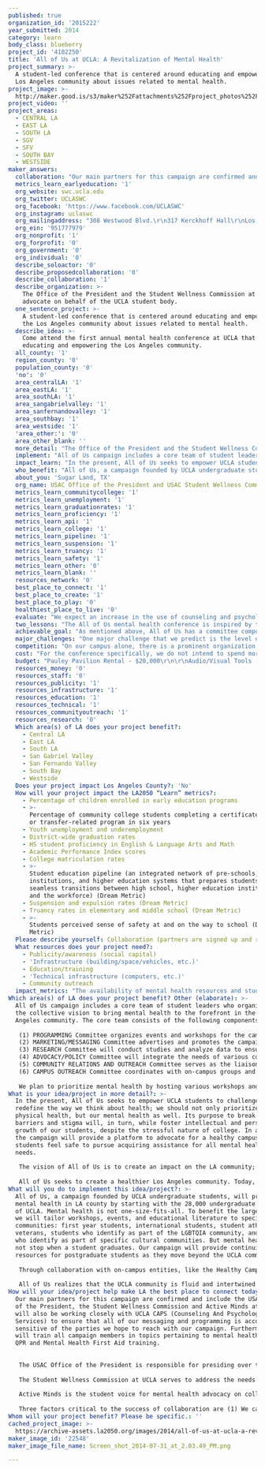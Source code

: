 ```yaml
---
published: true
organization_id: '2015222'
year_submitted: 2014
category: learn
body_class: blueberry
project_id: '4102250'
title: 'All of Us at UCLA: A Revitalization of Mental Health'
project_summary: >-
  A student-led conference that is centered around educating and empowering the
  Los Angeles community about issues related to mental health.
project_image: >-
  http://maker.good.is/s3/maker%252Fattachments%252Fproject_photos%252Fimages%252F22548%252Fdisplay%252FScreen_shot_2014-07-31_at_2.03.49_PM.png=c570x385
project_video: ''
project_areas:
  - CENTRAL LA
  - EAST LA
  - SOUTH LA
  - SGV
  - SFV
  - SOUTH BAY
  - WESTSIDE
maker_answers:
  collaboration: "Our main partners for this campaign are confirmed and include the USAC Office of the President, the Student Wellness Commission and Active Minds at UCLA. We will also be working closely with UCLA CAPS (Counseling And Psychological Services) to ensure that all of our messaging and programming is accurate and sensitive of the parties we hope to reach with our campaign. Furthermore, CAPS will train all campaign members in topics pertaining to mental health through QPR and Mental Health First Aid training.\r\n\r\n\r\nThe USAC Office of the President is responsible for presiding over the Student Body Council and provides services and resources for the UCLA student body through advocacy, education and programming. This year, USAC president Devin Murphy has adopted the platform of mental health revitalization and has begun work on this mission with the creation of the All of Us mental health campaign. The Office of the President has already appointed its own committee, consisting of directors and staff members, solely for the All of Us Campaign and has started work on the campaign materials that will reach not only UCLA students, but also individuals throughout the LA community.\r\n\r\nThe Student Wellness Commission at UCLA serves to address the needs of student health on campus by creating informational and interactive programs, services, and resources to ensure physical and psychological well-being along with academic success. SWC brings many years of health programming, education, and marketing experience to All of Us.\r\n\r\nActive Minds is the student voice for mental health advocacy on college campuses throughout the nation, creating a variety of events, workshops and outreach programs to spread awareness and reduce stigma surrounding mental health.\r\n\r\nThree factors critical to the success of collaboration are (1) We can efficiently create a structure to delegate tasks and get work done in the most efficient manner possible with our staff of over 100 people. (2) We have access to mental health professionals as a resource throughout the creation and execution of the campaign. (3) Student Wellness Commission has led a successful campaign, 7000 in Solidarity, to raise awareness of sexual assault on our campus. This experience is vital it programming for All of Us.\r\n"
  metrics_learn_earlyeducation: '1'
  org_website: swc.ucla.edu
  org_twitter: UCLASWC
  org_facebook: 'https://www.facebook.com/UCLASWC'
  org_instagram: uclaswc
  org_mailingaddress: "308 Westwood Blvd.\r\n317 Kerckhoff Hall\r\nLos Angeles, CA\r\n90095"
  org_ein: '951777979'
  org_nonprofit: '1'
  org_forprofit: '0'
  org_government: '0'
  org_individual: '0'
  describe_soloactor: '0'
  describe_proposedcollaboration: '0'
  describe_collaboration: '1'
  describe_organization: >-
    The Office of the President and the Student Wellness Commission at UCLA
    advocate on behalf of the UCLA student body.
  one_sentence_project: >-
    A student-led conference that is centered around educating and empowering
    the Los Angeles community about issues related to mental health.
  describe_idea: >-
    Come attend the first annual mental health conference at UCLA that plans on
    educating and empowering the Los Angeles community.
  all_county: '1'
  region_county: '0'
  population_county: '0'
  'no': '0'
  area_centralLA: '1'
  area_eastLA: '1'
  area_southLA: '1'
  area_sangabrielvalley: '1'
  area_sanfernandovalley: '1'
  area_southbay: '1'
  area_westside: '1'
  'area_other:': '0'
  area_other_blank: ''
  more_detail: "The Office of the President and the Student Wellness Commission at UCLA are introducing a campaign to revitalize our campus’ mental health: “All of Us at UCLA.” This long-term campaign will run year-round, focusing on multiple facets of mental health.\r\n\r\nIn order to promote the ideals of “All of Us at UCLA,” organizations have collaboratively decided to host the first annual Mental Health  Conference. We intend for this conference to (1) provide a safe space for members of the Los Angeles community to discuss the challenging issues of mental health. (2) Educate  members of the Los Angeles community about mental health issues. (3) Empower members of the Los Angeles community to de-stigmatize mental health and advocate for positive change. \r\n"
  implement: "All of Us campaign includes a core team of student leaders who organize around the collective vision to bring mental health to the forefront in the Los Angeles community. The core team consists of the following components: \r\n\r\n(1) PROGRAMMING Committee organizes events and workshops for the campaign.\r\n(2) MARKETING/MESSAGING Committee advertises and promotes the campaign and its’ events.\r\n(3) RESEARCH Committee will conduct studies and analyze data to ensure appropriate programs are being conducted for relevant mental health issues.\r\n(4) ADVOCACY/POLICY Committee will integrate the needs of various communities, including but not limited to: LGBTQ* community, the Los Angeles Unified School District, the homeless community, etc., in conversations and projects for the campaign.\r\n(5) COMMUNITY RELATIONS AND OUTREACH Committee serves as the liaison between community-based organizations and community leaders in Los Angeles and the campaign to revitalize Los Angeles’s commitment to mental health.\r\n(6) CAMPUS OUTREACH Committee coordinates with on-campus groups and organizations to engage the undergraduate student body through advocacy and service.\r\n\r\nWe plan to prioritize mental health by hosting various workshops and events on our campus to engage the student body and the Los Angeles community. We will establish mental health as a priority on the agenda for the University of California system. We will host a large-scale conference later in the year to facilitate workshops and open caucus spaces for the Los Angeles community to learn about the importance of mental health and to voice their perspectives on relevant issues surrounding the topic of mental health. Curriculum will be developed by addressing the issues in a structured way to encourage a safe space and build discussion. In order to ensure the success and the longevity of this campaign, we have collaborated with various organizations on campus and plan to work with off-campus organizations to build a larger coalition and a stronger support base.This campaign will, furthermore, encompass media campaigns, visible demonstrations, and educational opportunities.\r\n"
  impact_learn: "In the present, All of Us seeks to empower UCLA students to challenge and  redefine the way we think about health; we should not only prioritize our physical health, but our mental health as well. Its purpose to break down barriers and stigma will, in turn, while foster intellectual and personal growth of our students, despite the stressful nature of college. In addition, the campaign will provide a platform to advocate for a healthy campus where students feel safe to pursue acquiring assistance for all mental health needs. \r\n\r\nThe vision of All of Us is to create an impact on the LA community; policies and programs implemented at UCLA would change the culture around mental health in Los Angeles. The perception of seeking assistance for mental health and maintaining it is directly related to the overall success of students in their post-graduate lives. Ultimately, students are the agents of change for the future. By creating leaders who will exercise the value of prioritizing mental health, the LA community benefits.\r\n\r\nAll of Us seeks to create a healthier Los Angeles community. Today, we hope to solidify a foundation for UCLA students and members of the LA community to think critically about our mental health’s relationship to our overall well-being. For tomorrow, we aspire to catalyze the shift in societal perception to ensure our community’s success.\r\n"
  who_benefit: "All of Us, a campaign founded by UCLA undergraduate students, will prioritize mental health in LA county by starting with the 28,000 undergraduate students of UCLA. Mental health is not one-size-fits-all.  To benefit the largest group we will tailor workshops, events, and educational literature to specific communities: first year students, international students, student athletes, veterans, students who identify as part of the LGBTQIA community, and students who identify as part of specific cultural communities. But mental health does not stop when a student graduates. Our campaign will provide continuing care resources for postgraduate students as they move beyond the UCLA community.  \r\n\r\nThrough collaboration with on-campus entities, like the Healthy Campus Initiative, we hope to advocate for the well-being or faculty, administrators, and UCLA employees. \r\n\r\nAll of Us realizes that the UCLA community is fluid and intertwined with the greater Los Angeles community. Through our Community Outreach committee we hope to extend the benefits of this campaign throughout the county, particularly to the children of the Los Angeles Unified School District.\r\n"
  about_you: 'Sugar Land, TX'
  org_name: USAC Office of the President and USAC Student Wellness Commission at UCLA
  metrics_learn_communitycollege: '1'
  metrics_learn_unemployment: '1'
  metrics_learn_graduationrates: '1'
  metrics_learn_proficiency: '1'
  metrics_learn_api: '1'
  metrics_learn_college: '1'
  metrics_learn_pipeline: '1'
  metrics_learn_suspension: '1'
  metrics_learn_truancy: '1'
  metrics_learn_safety: '1'
  metrics_learn_other: '0'
  metrics_learn_blank: ''
  resources_network: '0'
  best_place_to_connect: '1'
  best_place_to_create: '1'
  best_place_to_play: '0'
  healthiest_place_to_live: '0'
  evaluate: "We expect an increase in the use of counseling and psychological services from students and individuals of the Los Angeles area. We will analyze available usage data from counseling and psychological service centers to determine an increase in utilization.\r\n\r\nWe expect an increase in community focus about mental health. We will connect with Los Angeles organizations and UCLA student groups to promote mental health as a priority. We will determine success through increased mental health considerations from contacted organizations.\r\n\r\nWe expect an increase in facilities for counseling and psychological services. We will work to provide larger and more convenient spaces for individuals to receive mental health services.\r\n"
  two_lessons: "The All of Us mental health conference is inspired by the efforts/lessons of two separate student-initiated successes: the educational events of 7000 in Solidarity and the 2013 Students of Color Conference at UCLA. \r\n\r\n7000 in Solidarity: A Campaign Against Sexual Assault is a student-run coalition and campaign to provide students with education on consent, effective bystander intervention, and their rights and resources to better support student survivors of sexual assault. The campaign utilizes the talents and knowledge of other students and student groups outside of the sexual assault prevention realm, asking these groups to plan programs about the topic of campus sexual assault through using whatever means, talents, and interests they have. The culmination of this collaboration came during “Consent Week” in February, where over 30 different student groups contributed to educational programming and event fair to talk about how their student group, focus, culture, etc intersected with sexual and gender-based violence. For example, the UCLA Cultural Affairs Commission hosted a spoken word event called “Word on Wednesday” with the theme “Silence & Sexual Violence.” Another event was a mini-series of lectures about Gender, Intersectionality & The Media, featuring speakers from Daily Bruin, Incarcerated Youth Tutorial Project, Sex Squad, and Muslim Students Association. The collaborations and educational programming put on by external groups through the coalition promoted more events than could have been created by 7,000 in Solidarity alone and with specific focuses for communities put on by their community leaders. \r\n\r\nThe 2013 Students of Color Conference followed the same model of utilizing student groups and student leaders to put on their own educational workshops based off their experiences as students of color and intersectionality with other issues - such as food deserts, sexual violence, incarceration, debt, etc. UCLA students, student groups, and community leaders were invited to develop workshops to give the more than 1,000 student registrants of the conference on issues they were passionate, talking about each issue through the lens of the how these students of color attending and their communities are affected and hope to remedy the problem.\r\n \r\nBetween these two student-run initiatives, we’ve seen the power of student voice and education on important issues, and we hope to follow the models but focusing on the topic of mental health."
  achievable_goal: "As mentioned above, All of Us has a committee composed of directors and staff members who are already collectively working on achieving the campaign’s goals and vision. In addition to the committee members, directors and staff members from the Student Wellness Commission’s Active Minds, a committee dedicated to increasing awareness surrounding mental health, are also currently actively planning and organizing for the public launch of the campaign during the beginning of fall. Furthermore, all the student leaders working in the offices of the Undergraduate Student Association Council are going be directly or indirectly making an impact on the success of this campaign, especially student within the Office of the President and the Student Wellness Commission. Finally, once All of Us is officially launched in the fall, we anticipate that there are going to be a large number of students who are interested in joining the campaign and contributing to it in any way possible.\r\n\r\nImplementing All of Us successfully and smoothly requires people, and we have a large number of motivated and committed individuals all working towards a common goal. In addition to all the ally student groups that are going to be helping us achieve our goals, we are also going to be receiving the support of established organizations and companies like the Office of Residential Life at UCLA and Counseling and Psychological Services at UCLA.\r\n\r\nDuring the months leading to the conference, we will be actively planning and sorting out all the logistics associated with the workshop. We will divide labor efficiently and establish intense organization and structure to ensure that our plans get executed. We already have a few places in mind as to where the conference can be held as we have a large campus with vast resources. In addition to planning the conference during the school year, we are going to increasing our visibility using shirts, social media, and tabling, and organizing events, workshops and programs that actively education and engage the students of UCLA and the greater LA community on mental health and mental illnesses. We want to detach all the negative stigma associated with mental health and detach the stereotypes that surround mental health. Doing so will allow us to determine which programs and method work best for revitalized and prioritizing mental health. \r\n"
  major_challenges: "One major challenge that we predict is the level of student participation and attendance at this event. Many students are not aware of mental health as a student issue, and thus may not sign up to attend the conference. However, we plan to publicize this event in the months, weeks, and days leading up to it in order to bring mental health to light as an issue on the UCLA campus. Our hope is that we will have many smaller mental health awareness events before and leading up to the main conference event, and this would promote the conference as well as the issue as a whole.\r\n\r\nAnother potential challenge we predict is publicity in the Los Angeles community. We intend for this conference to not only target UCLA students and faculty, but also serve as an open space for members of the Los Angeles community to voice their concerns. However, effectively programming and publicizing to the entire Los Angeles community is difficult considering the necessary amount of resources. Therefore, in addition to targeting UCLA students and faculty, we intend to target organizations such as the National Alliance for Mental Illness and the Los Angeles County Department of Mental Health along with many other mental health related, Los Angeles based organizations. \r\n"
  competition: "On our campus alone, there is a prominent organization, Active Minds at UCLA, which raises awareness of mental health among the student body. The Active Minds organization operates under the Student Wellness Commission, which overlooks the physical and psychological health of the UCLA student body. The All of Us campaign is collaborating with all the mental health organizations on-campus, including Active Minds, Student Wellness Commission, and the Counseling and Psychological Center, and plans to work with similar organizations in the Los Angeles community, including but not limited to, the National Alliance on Mental Illness, the Los Angeles County Department of Mental Health, Mental Health America of Los Angeles, etc. There are many organizations in the Los Angeles community tackling the topic of mental health, and we want to build a stronger coalition by collaborating with these organizations to ensure that meaningful work is accomplished for mental health.\r\n\r\nThe National Alliance on Mental Illness (NAMI) has a similar large-scale conference regarding mental health; however, the difference lies in that while NAMI is hosting a nation-wide conference, All of Us Conference is focusing on the local Los Angeles community and the pertinent needs that the community finds necessary to address regarding mental health. The conference will also be unique in the fact that it will allow anyone, or any organization, to host a workshop or participate in the conference itself to foster a multiplicity of views surrounding mental health. Mental health in itself is a multifaceted issue, and we want to encourage and educate the community on the various spheres occupied by mental health.\r\n"
  cost: "For the conference specifically, we do not intend to spend more than $100,000. Fortunately, the USAC Office of the President and the Student Wellness Commission have had tremendous experience hosting conferences. In the past three years we have led the Students of Color Conference, a conference on sexual assault and multiple cultural conferences. Through these experiences, we have learned how to best utilize our resources and funding. If you would like an example of our previous campaigns please check out our website, http://www.soccatucla.com/.\r\n\r\nWith the funding that remains after the conference, we hope to spend on the All of Us campaign. 7000 in Solidarity, the state-wide campaign our UCLA campus hosted last year, required several outside donations. The wonderful fact about a campaign, however, is that it is a one time cost to raise awareness and educate the community that is typically self-sustaining in the preceding years. We use the donations we receive to program events and publicize our ideology, and once we have effectively raised awareness on our campus, the mindset and lessons learned stick with the students and Los Angeles community.\r\n"
  budget: "Pauley Pavilion Rental - $20,000\r\n\r\nAudio/Visual Tools (Projectors, microphones, speakers, adapters) - $10,000\r\n\r\nGraphic Design/Collateral- $10,000\r\n\r\nFood and Drinks- $10,000\r\n\r\nHotel Rooms/Lodging- $10,000\r\n\r\nSpeakers/Professionals and Honorariams- $20,000\r\n\r\nPrinting- $10,000\r\n\r\nGive Aways/Goodie Bags- $10,000\r\n"
  resources_money: '0'
  resources_staff: '0'
  resources_publicity: '1'
  resources_infrastructure: '1'
  resources_education: '1'
  resources_technical: '1'
  resources_communityoutreach: '1'
  resources_research: '0'
  Which area(s) of LA does your project benefit?:
    - Central LA
    - East LA
    - South LA
    - San Gabriel Valley
    - San Fernando Valley
    - South Bay
    - Westside
  Does your project impact Los Angeles County?: 'No'
  How will your project impact the LA2050 “Learn” metrics?:
    - Percentage of children enrolled in early education programs
    - >-
      Percentage of community college students completing a certificate, degree,
      or transfer-related program in six years
    - Youth unemployment and underemployment
    - District-wide graduation rates
    - HS student proficiency in English & Language Arts and Math
    - Academic Performance Index scores
    - College matriculation rates
    - >-
      Student education pipeline (an integrated network of pre-schools, K-12
      institutions, and higher education systems that prepares students for
      seamless transitions between high school, higher education institutions,
      and the workforce) (Dream Metric)
    - Suspension and expulsion rates (Dream Metric)
    - Truancy rates in elementary and middle school (Dream Metric)
    - >-
      Students perceived sense of safety at and on the way to school (Dream
      Metric)
  Please describe yourself: Collaboration (partners are signed up and ready to hit the ground running!)
  What resources does your project need?:
    - Publicity/awareness (social capital)
    - 'Infrastructure (building/space/vehicles, etc.)'
    - Education/training
    - 'Technical infrastructure (computers, etc.)'
    - Community outreach
  impact_metrics: "The availability of mental health resources and student health services on high school and college campuses are indispensable in ensuring access and matriculation, retention and growth, and graduation and employment. Mental health services are incredibly necessary to fortify a graduation pipeline that facilitates success both on and off-campus, and the All of Us campaign is a core component in our commitment towards ending the school-to-prison pipeline that too often deprives youth of their own agency and success.\r\n \r\nAs we dismantle the unwarranted stigmas of mental health perceptions, increase the availability and quality of mental health resources, and educate friends, family, and community leaders on the realities and pervasiveness of mental health, the success of Los Angeles students will surely skyrocket. Simply, students that feel better do better. As we create a culture of acceptance and education on matters of mental health, and as students have increased access to mental health services, the quality and caliber of their work and self-perception will consequentially rise. As students become increasingly confident and comfortable in their work, their success will lead to better chances for college matriculation, post-graduate employment, and a less tumultuous journey along the way. Surely increased mental health services and resources will prevent students from temporarily or indefinitely suspending their time at an educational institution, and will accordingly also reduce their risk of interacting with the juvenile justice system that captures at-risk youth who, often due to mental health issues, are unable to engage in the classroom to their fullest potential.\r\n \r\nAs the All of Us campaign expands and gains support of all aspects of civil society, including K-12 education, private businesses, government organization, community-based nonprofits, and faith-based institutions, the “Learn” metrics will be addresses and become a priority across the region. Identifying and addressing mental health issues early in a student’s life will have an unprecedented impact in bettering their education environment and ensuring that their fullest attention and abilities are maximized in class. Reducing truancies, ensuring a sense of safety, and maximizing student potential on achievement exams are but the beginnings of what this mental health revolution will be successful in. \r\n"
Which area(s) of LA does your project benefit? Other (elaborate): >-
  All of Us campaign includes a core team of student leaders who organize around
  the collective vision to bring mental health to the forefront in the Los
  Angeles community. The core team consists of the following components: 
   
   (1) PROGRAMMING Committee organizes events and workshops for the campaign.
   (2) MARKETING/MESSAGING Committee advertises and promotes the campaign and its’ events.
   (3) RESEARCH Committee will conduct studies and analyze data to ensure appropriate programs are being conducted for relevant mental health issues.
   (4) ADVOCACY/POLICY Committee will integrate the needs of various communities, including but not limited to: LGBTQ* community, the Los Angeles Unified School District, the homeless community, etc., in conversations and projects for the campaign.
   (5) COMMUNITY RELATIONS AND OUTREACH Committee serves as the liaison between community-based organizations and community leaders in Los Angeles and the campaign to revitalize Los Angeles’s commitment to mental health.
   (6) CAMPUS OUTREACH Committee coordinates with on-campus groups and organizations to engage the undergraduate student body through advocacy and service.
   
   We plan to prioritize mental health by hosting various workshops and events on our campus to engage the student body and the Los Angeles community. We will establish mental health as a priority on the agenda for the University of California system. We will host a large-scale conference later in the year to facilitate workshops and open caucus spaces for the Los Angeles community to learn about the importance of mental health and to voice their perspectives on relevant issues surrounding the topic of mental health. Curriculum will be developed by addressing the issues in a structured way to encourage a safe space and build discussion. In order to ensure the success and the longevity of this campaign, we have collaborated with various organizations on campus and plan to work with off-campus organizations to build a larger coalition and a stronger support base.This campaign will, furthermore, encompass media campaigns, visible demonstrations, and educational opportunities.
What is your idea/project in more detail?: >-
  In the present, All of Us seeks to empower UCLA students to challenge and
  redefine the way we think about health; we should not only prioritize our
  physical health, but our mental health as well. Its purpose to break down
  barriers and stigma will, in turn, while foster intellectual and personal
  growth of our students, despite the stressful nature of college. In addition,
  the campaign will provide a platform to advocate for a healthy campus where
  students feel safe to pursue acquiring assistance for all mental health
  needs. 
   
   The vision of All of Us is to create an impact on the LA community; policies and programs implemented at UCLA would change the culture around mental health in Los Angeles. The perception of seeking assistance for mental health and maintaining it is directly related to the overall success of students in their post-graduate lives. Ultimately, students are the agents of change for the future. By creating leaders who will exercise the value of prioritizing mental health, the LA community benefits.
   
   All of Us seeks to create a healthier Los Angeles community. Today, we hope to solidify a foundation for UCLA students and members of the LA community to think critically about our mental health’s relationship to our overall well-being. For tomorrow, we aspire to catalyze the shift in societal perception to ensure our community’s success.
What will you do to implement this idea/project?: >-
  All of Us, a campaign founded by UCLA undergraduate students, will prioritize
  mental health in LA county by starting with the 28,000 undergraduate students
  of UCLA. Mental health is not one-size-fits-all. To benefit the largest group
  we will tailor workshops, events, and educational literature to specific
  communities: first year students, international students, student athletes,
  veterans, students who identify as part of the LGBTQIA community, and students
  who identify as part of specific cultural communities. But mental health does
  not stop when a student graduates. Our campaign will provide continuing care
  resources for postgraduate students as they move beyond the UCLA community. 
   
   Through collaboration with on-campus entities, like the Healthy Campus Initiative, we hope to advocate for the well-being or faculty, administrators, and UCLA employees. 
   
   All of Us realizes that the UCLA community is fluid and intertwined with the greater Los Angeles community. Through our Community Outreach committee we hope to extend the benefits of this campaign throughout the county, particularly to the children of the Los Angeles Unified School District.
How will your idea/project help make LA the best place to connect today? In LA2050?: >-
  Our main partners for this campaign are confirmed and include the USAC Office
  of the President, the Student Wellness Commission and Active Minds at UCLA. We
  will also be working closely with UCLA CAPS (Counseling And Psychological
  Services) to ensure that all of our messaging and programming is accurate and
  sensitive of the parties we hope to reach with our campaign. Furthermore, CAPS
  will train all campaign members in topics pertaining to mental health through
  QPR and Mental Health First Aid training.
   
   
   The USAC Office of the President is responsible for presiding over the Student Body Council and provides services and resources for the UCLA student body through advocacy, education and programming. This year, USAC president Devin Murphy has adopted the platform of mental health revitalization and has begun work on this mission with the creation of the All of Us mental health campaign. The Office of the President has already appointed its own committee, consisting of directors and staff members, solely for the All of Us Campaign and has started work on the campaign materials that will reach not only UCLA students, but also individuals throughout the LA community.
   
   The Student Wellness Commission at UCLA serves to address the needs of student health on campus by creating informational and interactive programs, services, and resources to ensure physical and psychological well-being along with academic success. SWC brings many years of health programming, education, and marketing experience to All of Us.
   
   Active Minds is the student voice for mental health advocacy on college campuses throughout the nation, creating a variety of events, workshops and outreach programs to spread awareness and reduce stigma surrounding mental health.
   
   Three factors critical to the success of collaboration are (1) We can efficiently create a structure to delegate tasks and get work done in the most efficient manner possible with our staff of over 100 people. (2) We have access to mental health professionals as a resource throughout the creation and execution of the campaign. (3) Student Wellness Commission has led a successful campaign, 7000 in Solidarity, to raise awareness of sexual assault on our campus. This experience is vital it programming for All of Us.
Whom will your project benefit? Please be specific.: ''
cached_project_image: >-
  https://archive-assets.la2050.org/images/2014/all-of-us-at-ucla-a-revitalization-of-mental-health/maker.good.is/s3/maker%252Fattachments%252Fproject_photos%252Fimages%252F22548%252Fdisplay%252FScreen_shot_2014-07-31_at_2.03.49_PM.png=c570x385.png
maker_image_id: '22548'
maker_image_file_name: Screen_shot_2014-07-31_at_2.03.49_PM.png

---
```

